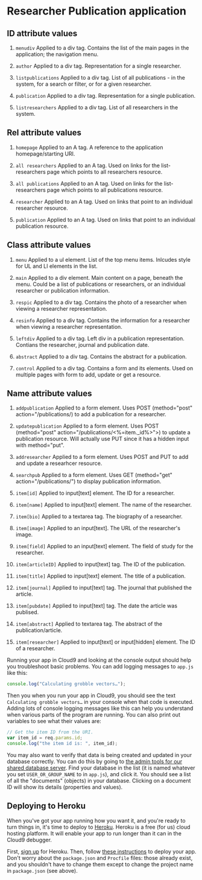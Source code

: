 # Researcher Publication application

## ID attribute values  

1. `menudiv` Applied to a div tag. Contains the list of the main pages in the application; the navigation menu.  

1. `author` Applied to a div tag. Representation for a single researcher. 

1. `listpublications` Applied to a div tag. List of all publications - in the system, for a search or filter, or for a given researcher. 

1. `publication` Applied to a div tag. Representation for a single publication. 

1. `listresearchers` Applied to a div tag. List of all researchers in the system.


## Rel attribute values  

1. `homepage` Applied to an A tag. A reference to the application homepage/starting URI.  

1. `all researchers` Applied to an A tag. Used on links for the list-researchers page which points to all researchers resource.

1. `all publications` Applied to an A tag. Used on links for the list-researchers page which points to all publications resource.

1. `researcher` Applied to an A tag. Used on links that point to an individual researcher resource.

1. `publication` Applied to an A tag. Used on links that point to an individual publication resource.


## Class attribute values

1. `menu` Applied to a ul element. List of the top menu items. Inlcudes style for UL and LI elements in the list. 

1. `main` Applied to a div element. Main content on a page, beneath the menu. 
Could be a list of publications or researchers, or an individual researcher or publication information. 

1. `respic` Applied to a div tag. Contains the photo of a researcher when viewing a researcher representation. 

1. `resinfo` Applied to a div tag. Contains the information for a researcher when viewing a researcher representation.

1. `leftdiv` Applied to a div tag. Left div in a publication representation. Contians the researcher, journal and publication date. 

1. `abstract` Applied to a div tag. Contains the abstract for a publication.

1. `control` Applied to a div tag. Contains a form and its elements. Used on multiple pages with form to add, update or get a resource. 


## Name attribute values

1. `addpublication` Applied to a form element. Uses POST (method="post" action="/publications/) to add a publication for a researcher. 

1. `updatepublication` Applied to a form element. Uses POST (method="post" action="/publications/<%=item._id%>">) to update a publication resource. 
Will actually use PUT since it has a hidden input with method="put".

1. `addresearcher` Applied to a form element. Uses POST and PUT to add and update a researhcer resource. 

1. `searchpub` Applied to a form element. Uses GET (method="get" action="/publications/") to display publication information.

1. `item[id]` Applied to input[text] element. The ID for a researcher. 

1. `item[name]` Applied to input[text] element. The name of the researcher. 

1. `item[bio]` Applied to a textarea tag. The biography of a researcher. 

1. `item[image]` Applied to an input[text]. The URL of the researcher's image.

1. `item[field]` Applied to an input[text] element. The field of study for the researcher.

1. `item[articleID]` Applied to input[text] tag. The ID of the publication.

1. `item[title]` Applied to input[text] element. The title of a publication.

1. `item[journal]` Applied to input[text] tag. The journal that published the article. 

1. `item[pubdate]` Applied to input[text] tag. The date the article was publised.

1. `item[abstract]` Applied to textarea tag. The abstract of the publication/article.

1. `item[researcher]` Applied to input[text] or input[hidden] element. The ID of a researcher. 



Running your app in Cloud9 and looking at the console output should help you troubleshoot basic problems. You can add logging messages to `app.js` like this:

```javascript
console.log("Calculating grobble vectors…");
```

Then you when you run your app in Cloud9, you should see the text `Calculating grobble vectors…` in your console when that code is executed. Adding lots of console logging messages like this can help you understand when various parts of the program are running. You can also print out variables to see what their values are:

```javascript
// Get the item ID from the URI.
var item_id = req.params.id;
console.log("the item id is: ", item_id);
```

You may also want to verify that data is being created and updated in your database correctly. You can do this by going to [the admin tools for our shared database server](http://sils-webinfo.iriscouch.com/_utils/). Find your database in the list (it is named whatever you set `USER_OR_GROUP_NAME` to in `app.js`), and click it. You should see a list of all the "documents" (objects) in your database. Clicking on a document ID will show its details (properties and values).

## Deploying to Heroku

When you've got your app running how you want it, and you're ready to turn things in, it's time to deploy to [Heroku](http://www.heroku.com/). Heroku is a free (for us) cloud hosting platform. It will enable your app to run longer than it can in the Cloud9 debugger.

First, [sign up](https://api.heroku.com/signup) for Heroku. Then, follow [these instructions](http://support.cloud9ide.com/entries/20710298-deploy-your-application-to-heroku) to deploy your app. Don't worry about the `package.json` and `Procfile` files: those already exist, and you shouldn't have to change them except to change the project name in `package.json` (see above).

